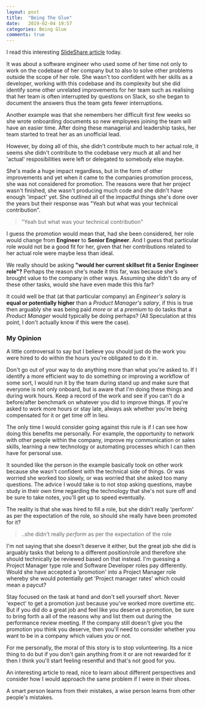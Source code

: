 ```yaml
---
layout: post
title:  "Being The Glue"
date:   2019-02-04 19:57
categories: Being Glue
comments: true
---
```


I read this interesting [SlideShare article](https://www.slideshare.net/TanyaReilly/being-glue) today.

It was about a software engineer who used some of her time not only to work on the codebase of her company but to also to solve other problems outside the scope of her role. She wasn't too confident with her skills as a developer, working with this codebase and its complexity but she did identify some other unrelated improvements for her team such as realising that her team is often interrupted by questions on Slack, so she began to document the answers thus the team gets fewer interruptions.

Another example was that she remembers her difficult first few weeks so she wrote onboarding documents so new employees joining the team will have an easier time. After doing these managerial and leadership tasks, her team started to treat her as an unofficial lead.

However, by doing all of this, she didn't contribute much to her actual role, it seems she didn't contribute to the codebase very much at all and her 'actual' resposibilities were left or delegated to somebody else maybe.

She's made a huge impact regardless, but in the form of other improvements and yet when it came to the companies promotion process, she was not considered for promotion. The reasons were that her project wasn't finished, she wasn't producing much code and she didn't have enough 'impact' yet. She outlined all of the impactful things she's done over the years but their response was "Yeah but what was your technical contribution".

> "Yeah but what was your technical contribution"

I guess the promotion would mean that, had she been considered, her role would change from **Engineer** to **Senior Engineer**. And I guess that particular role would not be a good fit for her, given that her contributions related to her actual role were maybe less than ideal.

We really should be asking **"would her current skillset fit a Senior Engineer role"?** Perhaps the reason she's made it this far, was because she's brought value to the company in other ways. Assuming she didn't do any of these other tasks, would she have even made this this far?

It could well be that (at that particular company) an *Engineer's salary* is **equal or potentially higher** than a *Product Manager's salary*, if this is true then arguably she was being paid *more* or at a *premium* to do tasks that a *Product Manager* would typically be doing perhaps? (All Speculation at this point, I don't actually know if this were the case).

### My Opinion
A little controversal to say but I believe you should just do the work you were hired to do within the hours you're obligated to do it in.

Don't go out of your way to do anything more than what you're asked to. If I identify a more efficient way to do something or improving a workflow of some sort, I would run it by the team during stand up and make sure that everyone is not only onboard, but is aware that I'm doing these things and during work hours. Keep a record of the work and see if you can't do a before/after benchmark on whatever you did to improve things. If you're asked to work more hours or stay late, always ask whether you're being compensated for it or get time off in lieu.

The only time I would consider going against this rule is if I can see how doing this benefits me personally. For example, the opportunity to network with other people within the company, improve my communication or sales skills, learning a new technology or automating processes which I can then have for personal use.

It sounded like the person in the example basically took on other work because she wasn't confident with the technical side of things. Or was worried she worked too slowly, or was worried that she asked too many questions. The advice I would take is to not stop asking questions, maybe study in their own time regarding the technology that she's not sure off and be sure to take notes, you'll get up to speed eventually.

The reality is that she was hired to fill a role, but she didn't really 'perform' as per the expectation of the role, so should she really have been promoted for it?

> ..she didn't really *perform* as per the expectation of the role

I'm not saying that she doesn't deserve it either, but the great job she did is arguably tasks that belong to a different position/role and therefore she should technically be reviewed based on that instead. I'm guessing a Project Manager type role and Software Developer roles pay differently. Would she have accepted a 'promotion' into a Project Manager role whereby she would potentially get 'Project manager rates' which could mean a paycut?

Stay focused on the task at hand and don't sell yourself short. Never 'expect' to get a promotion just because you've worked more overtime etc. But if you did do a great job and feel like you deserve a promotion, be sure to bring forth a all of the reasons why and list them out during the performance review meeting. If the company still doesn't give you the promotion you think you deserve, then you'll need to consider whether you want to be in a company which values you or not.

For me personally, the moral of this story is to stop volunteering. Its a nice thing to do but if you don't gain anything from it or are not rewarded for it then I think you'll start feeling resentful and that's not good for you.

An interesting article to read, nice to learn about different perspectives and consider how I would approach the same problem if I were in their shoes.

A smart person learns from their mistakes, a wise person learns from other people's mistakes.